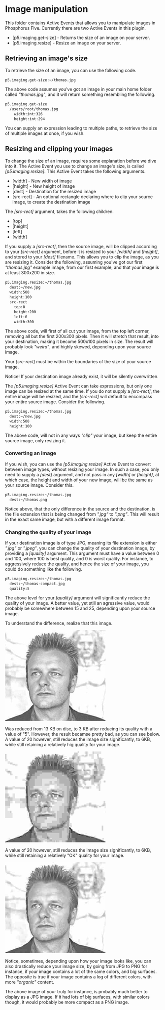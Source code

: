 Image manipulation
===============

This folder contains Active Events that allows you to manipulate images in Phosphorus Five. Currently there are two Active Events in this plugin.

* [p5.imaging.get-size] - Returns the size of an image on your server.
* [p5.imaging.resize] - Resize an image on your server.

## Retrieving an image's size

To retrieve the size of an image, you can use the following code.

```
p5.imaging.get-size:~/thomas.jpg
```

The above code assumes you've got an image in your main home folder called _"thomas.jpg"_, and it will return something resembling the following.

```
p5.imaging.get-size
  /users/root/thomas.jpg
    width:int:326
    height:int:294
```

You can supply an expression leading to multiple paths, to retrieve the size of multiple images at once, if you wish.

## Resizing and clipping your images

To change the size of an image, requires some explanation before we dive into it. The Active Event you use to change an image's size, is 
called *[p5.imaging.resize]*. This Active Event takes the following arguments.

* [width] - New width of image
* [height] - New height of image
* [dest] - Destination for the resized image
* [src-rect] - An optional rectangle declaring where to clip your source image, to create the destination image

The *[src-rect]* argument, takes the following children.

* [top]
* [height]
* [left]
* [width]

If you supply a *[src-rect]*, then the source image, will be clipped according to your *[src-rect]* argument, before it is resized to your *[width]* 
and *[height]*, and stored to your *[dest]* filename. This allows you to clip the image, as you are resizing it. Consider the following, assuming you've
got our first _"thomas.jpg"_ example image, from our first example, and that your image is at least 300x200 in size.

```
p5.imaging.resize:~/thomas.jpg
  dest:~/new.jpg
  width:500
  height:100
  src-rect
    top:0
    height:200
    left:0
    width:300
```

The above code, will first of all cut your image, from the top left corner, removing all but the first 200x300 pixels. Then it will stretch that result,
into your destination, making it become 500x100 pixels in size. The result will probably look _"weird"_, and highly skewed, depending upon your source image.

Your *[src-rect]* must be within the boundaries of the size of your source image.

Notice!
If your destination image already exist, it will be silently overwritten.

The *[p5.imaging.resize]* Active Event can take expressions, but only one image can be resized at the same time. If you do not supply a *[src-rect]*, the
entire image will be resized, and the *[src-rect]* will default to encompass your entire source image. Consider the following.

```
p5.imaging.resize:~/thomas.jpg
  dest:~/new.jpg
  width:500
  height:100
```

The above code, will not in any ways _"clip"_ your image, but keep the entire source image, only resizing it.

### Converting an image

If you wish, you can use the *[p5.imaging.resize]* Active Event to convert between image types, without resizing your image. In such a case, you only
need to supply a *[dest]* argument, and not pass in any *[width]* or *[height]*, at which case, the height and width of your new image, will be the
same as your source image. Consider this.

```
p5.imaging.resize:~/thomas.jpg
  dest:~/thomas.png
```

Notice above, that the only difference in the source and the destination, is the file extension that is being changed from _".jpg"_ to _".png"_. This will 
result in the exact same image, but with a different image format. 

### Changing the quality of your image

If your destination image is of type JPG, meaning its file extension is either _".jpg"_ or _".jpeg"_, you can change the quality of your destination image, 
by providing a *[quality]* argument. This argument must have a value between 0 and 100, where 100 is best quality, and 0 is worst quality. For instance, to
aggressively reduce the quality, and hence the size of your image, you could do something like the following. 

```
p5.imaging.resize:~/thomas.jpg
  dest:~/thomas-compact.jpg
  quality:5
```

The above level for your *[quality]* argument will significantly reduce the quality of your image. A better value, yet still an agressive value, would probably
be somewhere between 15 and 25, depending upon your source image.

To understand the difference, realize that this image.

![alt tag](screenshots/thomas.jpg)

Was reduced from 13 KB on disc, to 3 KB after reducing its quality with a value of "5". However, the result becamse pretty bad, as you can see below. A value
of 20 however, still reduces the image size significantly, to 6KB, while still retaining a relatively hig quality for your image.

![alt tag](screenshots/thomas-compact.jpg)

A value of 20 however, still reduces the image size significantly, to 6KB, while still retaining a relatively "OK" quality for your image.

![alt tag](screenshots/thomas-less.jpg)

Notice, sometimes, depending upon how your image looks like, you can also drastically reduce your image size, by going from JPG to PNG for instance, 
if your image contains a lot of the same colors, and big surfaces. The opposite is true if your image contains a log of different colors, with 
more _"organic"_ content.

The above image of your truly for instance, is probably much better to display as a JPG image. If it had lots of big surfaces, with similar colors though, 
it would probably be more compact as a PNG image.
